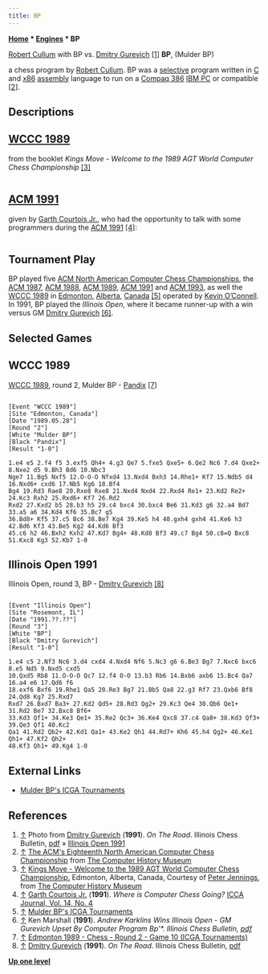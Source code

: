 ```yaml
---
title: BP
---
```

**[Home](Home "Home") * [Engines](Engines "Engines") * BP**

[](File:CullumBPGurevich1991.jpg) [Robert Cullum](Robert_Cullum "Robert Cullum") with BP vs. [Dmitry Gurevich](https://en.wikipedia.org/wiki/Dmitry_Gurevich) <a id="cite-note-1" href="#cite-ref-1">[1]</a>
**BP**, (Mulder BP)

a chess program by [Robert Cullum](Robert_Cullum "Robert Cullum"). BP was a [selective](Selectivity "Selectivity") program written in [C](C "C") and [x86](X86 "X86") [assembly](Assembly "Assembly") language to run on a [Compaq 386](https://en.wikipedia.org/wiki/Compaq_Deskpro_386#Deskpro_386) [IBM PC](IBM_PC "IBM PC") or compatible <a id="cite-note-2" href="#cite-ref-2">[2]</a>.

## Descriptions

## [WCCC 1989](WCCC_1989 "WCCC 1989")

from the booklet *Kings Move - Welcome to the 1989 AGT World Computer Chess Championship* <a id="cite-note-3" href="#cite-ref-3">[3]</a>

```C++BP spends 95% of its time in [evaluation](Evaluation "Evaluation") and the rest on [move generation](Move_Generation "Move Generation") and [search](Search "Search"). Because of this, it must do a selective search, to [prune forward](Pruning "Pruning") at every level of the [search tree](Search_Tree "Search Tree"). 

```

## [ACM 1991](ACM_1991 "ACM 1991")

given by [Garth Courtois Jr.](Garth_Courtois_Jr. "Garth Courtois Jr."), who had the opportunity to talk with some programmers during the [ACM 1991](ACM_1991 "ACM 1991") <a id="cite-note-4" href="#cite-ref-4">[4]</a>:

```C++BP, in an n-[ply](Ply "Ply") [iterative-deepening](Iterative_Deepening "Iterative Deepening") process, does some [forward pruning](Pruning "Pruning") even at ply 1. There are good, interesting, and bad [moves](Moves "Moves"). Good ones appear to win [material](Material "Material"). Interesting ones exchange material, or are the [best move](Best_Move "Best Move") in a previous iteration. Bad moves appear to lose material. There is also consideration given to [tactical](Tactics "Tactics") conditions, such as whether there is a [piece](Pieces "Pieces") under attack or if the machine is retreating from [check](Check "Check"). At ply 1 during early iterations all possible moves are examined. At ply 1 and 2 the good and interesting moves are fully explored, but the bad moves are pruned at n-2. Near the bottom of the tree some "serious pruning" is enacted. BP has a 65K [position table](Transposition_Table "Transposition Table") and would like to make this larger for endgames. It runs on a 33 MHz [486](X86 "X86") processor. The iterative deepening goes in steps: 2,4, ... n-2, n. When they announce a 6-ply analysis, it is a pseudo-6 ply of full width. They examine approximately 1600 [nodes/sec](Nodes_per_Second "Nodes per Second"). Part of the BP philosophy is expressed: "If we [prune](Parity_Pruning "Parity Pruning") on a even ply, and omit a good move, it is a shame. If we prune on an odd ply and omit a good move, it is a disaster." 

```

## Tournament Play

BP played five [ACM North American Computer Chess Championships](ACM_North_American_Computer_Chess_Championship "ACM North American Computer Chess Championship"), the [ACM 1987](ACM_1987 "ACM 1987"), [ACM 1988](ACM_1988 "ACM 1988"), [ACM 1989](ACM_1989 "ACM 1989"), [ACM 1991](ACM_1991 "ACM 1991") and [ACM 1993](ACM_1993 "ACM 1993"), as well the [WCCC 1989](WCCC_1989 "WCCC 1989") in [Edmonton](https://en.wikipedia.org/wiki/Edmonton), [Alberta](https://en.wikipedia.org/wiki/Alberta), [Canada](https://en.wikipedia.org/wiki/Canada) <a id="cite-note-5" href="#cite-ref-5">[5]</a> operated by [Kevin O’Connell](Kevin_O%E2%80%99Connell "Kevin O’Connell").
In 1991, BP played the *Illinois Open*, where it became runner-up with a win versus GM [Dmitry Gurevich](https://en.wikipedia.org/wiki/Dmitry_Gurevich) <a id="cite-note-6" href="#cite-ref-6">[6]</a>.

## Selected Games

## WCCC 1989

[WCCC 1989](WCCC_1989 "WCCC 1989"), round 2, Mulder BP - [Pandix](Pandix "Pandix") <a id="cite-note-7" href="#cite-ref-7">[7]</a>

```

[Event "WCCC 1989"]
[Site "Edmonton, Canada"]
[Date "1989.05.28"]
[Round "2"]
[White "Mulder BP"]
[Black "Pandix"]
[Result "1-0"]

1.e4 e5 2.f4 f5 3.exf5 Qh4+ 4.g3 Qe7 5.fxe5 Qxe5+ 6.Qe2 Nc6 7.d4 Qxe2+ 8.Nxe2 d5 9.Bh3 Bd6 10.Nbc3 
Nge7 11.Bg5 Nxf5 12.O-O-O Nfxd4 13.Nxd4 Bxh3 14.Rhe1+ Kf7 15.Ndb5 d4 16.Nxd6+ cxd6 17.Nb5 Kg6 18.Bf4 
Bg4 19.Rd3 Rae8 20.Rxe8 Rxe8 21.Nxd4 Nxd4 22.Rxd4 Re1+ 23.Kd2 Re2+ 24.Kc3 Rxh2 25.Rxd6+ Kf7 26.Rd2 
Rxd2 27.Kxd2 b5 28.b3 h5 29.c4 bxc4 30.bxc4 Be6 31.Kd3 g6 32.a4 Bd7 33.a5 a6 34.Kd4 Kf6 35.Bc7 g5 
36.Bd8+ Kf5 37.c5 Bc6 38.Be7 Kg4 39.Ke5 h4 40.gxh4 gxh4 41.Ke6 h3 42.Bd6 Kf3 43.Be5 Kg2 44.Kd6 Bf3 
45.c6 h2 46.Bxh2 Kxh2 47.Kd7 Bg4+ 48.Kd8 Bf3 49.c7 Bg4 50.c8=Q Bxc8 51.Kxc8 Kg3 52.Kb7 1-0 

```

## Illinois Open 1991

Illinois Open, round 3, BP - [Dmitry Gurevich](https://en.wikipedia.org/wiki/Dmitry_Gurevich) <a id="cite-note-8" href="#cite-ref-8">[8]</a>

```

[Event "Illinois Open"]
[Site "Rosemont, IL"]
[Date "1991.??.??"]
[Round "3"]
[White "BP"]
[Black "Dmitry Gurevich"]
[Result "1-0"]

1.e4 c5 2.Nf3 Nc6 3.d4 cxd4 4.Nxd4 Nf6 5.Nc3 g6 6.Be3 Bg7 7.Nxc6 bxc6 8.e5 Nd5 9.Nxd5 cxd5 
10.Qxd5 Rb8 11.O-O-O Qc7 12.f4 O-O 13.b3 Rb6 14.Bxb6 axb6 15.Bc4 Qa7 16.a4 e6 17.Qd6 f6 
18.exf6 Bxf6 19.Rhe1 Qa5 20.Re3 Bg7 21.Bb5 Qa8 22.g3 Rf7 23.Qxb6 Bf8 24.Qd8 Kg7 25.Rxd7
Rxd7 26.Bxd7 Ba3+ 27.Kd2 Qd5+ 28.Rd3 Qg2+ 29.Kc3 Qe4 30.Qb6 Qe1+ 31.Rd2 Be7 32.Bxc8 Bf6+ 
33.Kd3 Qf1+ 34.Ke3 Qe1+ 35.Re2 Qc3+ 36.Ke4 Qxc8 37.c4 Qa8+ 38.Kd3 Qf3+ 39.Qe3 Qf1 40.Kc2 
Qa1 41.Rd2 Qb2+ 42.Kd1 Qa1+ 43.Ke2 Qh1 44.Rd7+ Kh6 45.h4 Qg2+ 46.Ke1 Qh1+ 47.Kf2 Qh2+ 
48.Kf3 Qh1+ 49.Kg4 1-0

```

## External Links

- [Mulder BP's ICGA Tournaments](https://www.game-ai-forum.org/icga-tournaments/program.php?id=358)

## References

1. <a id="cite-ref-1" href="#cite-note-1">↑</a> Photo from [Dmitry Gurevich](https://en.wikipedia.org/wiki/Dmitry_Gurevich) (**1991**). *On The Road*. Illinois Chess Bulletin, [pdf](http://il-chess.net/icb_pdf/ICB_1991_11_12.pdf) » [Illinois Open 1991](#illinois-open-1991)
1. <a id="cite-ref-2" href="#cite-note-2">↑</a> [The ACM's Eighteenth North American Computer Chess Championship](https://www.computerhistory.org/chess/doc-431614f6cabbd/) from [The Computer History Museum](The_Computer_History_Museum "The Computer History Museum")
1. <a id="cite-ref-3" href="#cite-note-3">↑</a> [Kings Move - Welcome to the 1989 AGT World Computer Chess Championship.](https://www.computerhistory.org/chess/doc-434fea055cbb3/) Edmonton, Alberta, Canada, Courtesy of [Peter Jennings](Peter_Jennings "Peter Jennings"), from [The Computer History Museum](The_Computer_History_Museum "The Computer History Museum")
1. <a id="cite-ref-4" href="#cite-note-4">↑</a> [Garth Courtois Jr.](Garth_Courtois_Jr. "Garth Courtois Jr.") (**1991**). *Where is Computer Chess Going?* [ICCA Journal, Vol. 14, No. 4](ICGA_Journal#14_4 "ICGA Journal")
1. <a id="cite-ref-5" href="#cite-note-5">↑</a> [Mulder BP's ICGA Tournaments](https://www.game-ai-forum.org/icga-tournaments/program.php?id=358)
1. <a id="cite-ref-6" href="#cite-note-6">↑</a> Ken Marshall (**1991**). *Andrew Karklins Wins Illinois Open - GM Gurevich Upset By Computer Program Bp'\*. Illinois Chess Bulletin, [pdf](http://il-chess.net/icb_pdf/ICB_1991_11_12.pdf)*
1. <a id="cite-ref-7" href="#cite-note-7">↑</a> [Edmonton 1989 - Chess - Round 2 - Game 10 (ICGA Tournaments)](https://www.game-ai-forum.org/icga-tournaments/round.php?tournament=14&round=2&id=10)
1. <a id="cite-ref-8" href="#cite-note-8">↑</a> [Dmitry Gurevich](https://en.wikipedia.org/wiki/Dmitry_Gurevich) (**1991**). *On The Road*. Illinois Chess Bulletin, [pdf](http://il-chess.net/icb_pdf/ICB_1991_11_12.pdf)

**[Up one level](Engines "Engines")**

